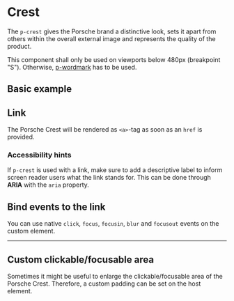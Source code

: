 # Crest

The `p-crest` gives the Porsche brand a distinctive look, sets it apart from others within the overall external image
and represents the quality of the product.

<p-inline-notification heading="Deprecation hint" state="error" persistent="true">
  This component shall only be used on viewports below 480px (breakpoint "S"). Otherwise, <a href="components/wordmark">p-wordmark</a> has to be used.
</p-inline-notification>

<TableOfContents></TableOfContents>

## Basic example

<Playground :markup="basicMarkup"></Playground>

## Link

The Porsche Crest will be rendered as `<a>`-tag as soon as an `href` is provided.

<Playground :markup="linkMarkup"></Playground>

### <A11yIcon></A11yIcon> Accessibility hints

If `p-crest` is used with a link, make sure to add a descriptive label to inform screen reader users what the link
stands for. This can be done through **ARIA** with the `aria` property.

## Bind events to the link

You can use native `click`, `focus`, `focusin`, `blur` and `focusout` events on the custom element.

<Playground :markup="eventsMarkup"></Playground>

---

## Custom clickable/focusable area

Sometimes it might be useful to enlarge the clickable/focusable area of the Porsche Crest. Therefore, a custom padding
can be set on the host element.

<Playground :markup="clickableAreaMarkup"></Playground>

<script lang="ts">
import Vue from 'vue';
import Component from 'vue-class-component';

@Component
export default class Code extends Vue {
  basicMarkup = `<p-crest></p-crest>`;
  linkMarkup = `<p-crest href="https://www.porsche.com" aria="{ 'aria-label': 'Porsche Homepage' }"></p-crest>`;

  eventsMarkup =
`<p-crest
  href="https://www.porsche.com"
  onclick="alert('click'); return false;"
  onfocus="console.log('focus')"
  onfocusin="console.log('focusin')"
  onblur="console.log('blur')"
  onfocusout="console.log('focusout')"
></p-crest>`;

  clickableAreaMarkup = `<p-crest href="https://www.porsche.com" aria="{ 'aria-label': 'Porsche Homepage' }" style="padding: 16px"></p-crest>`;
}
</script>
